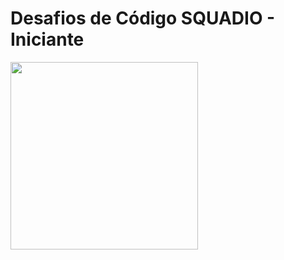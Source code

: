 <h1>Desafios de Código SQUADIO - Iniciante</h1>
<img align="center" height="300" src="https://hermes.dio.me/code_challenge/badge/aacf14a7-85e8-4b52-8fa6-1d38409947f3.png">